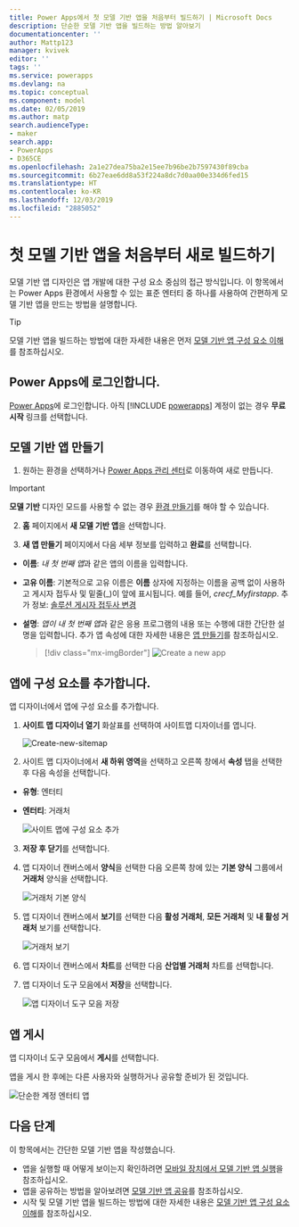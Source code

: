 ```yaml
---
title: Power Apps에서 첫 모델 기반 앱을 처음부터 빌드하기 | Microsoft Docs
description: 단순한 모델 기반 앱을 빌드하는 방법 알아보기
documentationcenter: ''
author: Mattp123
manager: kvivek
editor: ''
tags: ''
ms.service: powerapps
ms.devlang: na
ms.topic: conceptual
ms.component: model
ms.date: 02/05/2019
ms.author: matp
search.audienceType:
- maker
search.app:
- PowerApps
- D365CE
ms.openlocfilehash: 2a1e27dea75ba2e15ee7b96be2b7597430f89cba
ms.sourcegitcommit: 6b27eae6dd8a53f224a8dc7d0aa00e334d6fed15
ms.translationtype: HT
ms.contentlocale: ko-KR
ms.lasthandoff: 12/03/2019
ms.locfileid: "2885052"
---
```

# <a name="build-your-first-model-driven-app-from-scratch"></a>첫 모델 기반 앱을 처음부터 새로 빌드하기
모델 기반 앱 디자인은 앱 개발에 대한 구성 요소 중심의 접근 방식입니다. 이 항목에서는 Power Apps 환경에서 사용할 수 있는 표준 엔터티 중 하나를 사용하여 간편하게 모델 기반 앱을 만드는 방법을 설명합니다.

> [!TIP]
> 모델 기반 앱을 빌드하는 방법에 대한 자세한 내용은 먼저 [모델 기반 앱 구성 요소 이해](model-driven-app-components.md)를 참조하십시오. 

## <a name="sign-in-to-power-apps"></a>Power Apps에 로그인합니다.
[Power Apps](https://make.powerapps.com/)에 로그인합니다. 아직 [!INCLUDE [powerapps](../../includes/powerapps.md)] 계정이 없는 경우 **무료 시작** 링크를 선택합니다. 

## <a name="create-your-model-driven-app"></a>모델 기반 앱 만들기

1.  원하는 환경을 선택하거나 [Power Apps 관리 센터](https://admin.powerapps.com/)로 이동하여 새로 만듭니다.

  > [!IMPORTANT]
  > **모델 기반** 디자인 모드를 사용할 수 없는 경우 [환경 만들기](https://docs.microsoft.com/powerapps/administrator/create-environment)를 해야 할 수 있습니다.   

2. **홈** 페이지에서 **새 모델 기반 앱**을 선택합니다.
<!-- ![Start-from-blank_model](media/build-first-model-driven-app/start-from-blank-model-driven.png) -->

3.  **새 앱 만들기** 페이지에서 다음 세부 정보를 입력하고 **완료**를 선택합니다. 
  - **이름**: *내 첫 번째 앱*과 같은 앱의 이름을 입력합니다. 
  - **고유 이름**: 기본적으로 고유 이름은 **이름** 상자에 지정하는 이름을 공백 없이 사용하고 게시자 접두사 및 밑줄(_)이 앞에 표시됩니다. 예를 들어, *crecf_Myfirstapp*. 추가 정보: [솔루션 게시자 접두사 변경](../common-data-service/change-solution-publisher-prefix.md)
  - **설명**: *앱이 내 첫 번째 앱*과 같은 응용 프로그램의 내용 또는 수행에 대한 간단한 설명을 입력합니다.
추가 앱 속성에 대한 자세한 내용은 [앱 만들기](create-edit-app.md#create-an-app)를 참조하십시오.

    > [!div class="mx-imgBorder"] 
    > ![](media/create-new-app.png "Create a new app") 


## <a name="add-components-to-your-app"></a>앱에 구성 요소를 추가합니다.
앱 디자이너에서 앱에 구성 요소를 추가합니다.
1.  **사이트 맵 디자이너 열기** 화살표를 선택하여 사이트맵 디자이너를 엽니다. 

    ![Create-new-sitemap](media/build-first-model-driven-app/new-sitemap.png)

2.  사이트 맵 디자이너에서 **새 하위 영역**을 선택하고 오른쪽 창에서 **속성** 탭을 선택한 후 다음 속성을 선택합니다.
  - **유형**: 엔터티
  - **엔터티**: 거래처

    ![사이트 맵에 구성 요소 추가](media/build-first-model-driven-app/sitemap.png)

3.  **저장 후 닫기**를 선택합니다.
4.  앱 디자이너 캔버스에서 **양식**을 선택한 다음 오른쪽 창에 있는 **기본 양식** 그룹에서 **거래처** 양식을 선택합니다.

    ![거래처 기본 양식](media/build-first-model-driven-app/main-form.png)

5.  앱 디자이너 캔버스에서 **보기**를 선택한 다음 **활성 거래처**, **모든 거래처** 및 **내 활성 거래처** 보기를 선택합니다.

    ![거래처 보기](media/build-first-model-driven-app/views.png)

6. 앱 디자이너 캔버스에서 **차트**를 선택한 다음 **산업별 거래처** 차트를 선택합니다.
7. 앱 디자이너 도구 모음에서 **저장**을 선택합니다.

    ![앱 디자이너 도구 모음 저장](media/build-first-model-driven-app/app-designer-toolbar.png)
 
<!-- ##  Validate your app
This step checks for component dependencies that are required for the app to work, but haven't yet been added to the app. 

1. On the app designer canvas, select the component that indicates a dependency, such as the **Forms** component. Then, on the right-pane select the **Required** tab, expand **Entity Dependencies** and then select all required dependencies. 

    ![Add dependencies](media/build-first-model-driven-app/resolve-dependencies.png)

2. Select **Add Dependencies**.
3. On the app designer toolbar, select **Save**.  -->

## <a name="publish-your-app"></a>앱 게시
앱 디자이너 도구 모음에서 **게시**를 선택합니다.

앱을 게시 한 후에는 다른 사용자와 실행하거나 공유할 준비가 된 것입니다.

![단순한 계정 엔터티 앱](media/build-first-model-driven-app/accounts-quickstart-app.png)

## <a name="next-steps"></a>다음 단계
이 항목에서는 간단한 모델 기반 앱을 작성했습니다. 
- 앱을 실행할 때 어떻게 보이는지 확인하려면 [모바일 장치에서 모델 기반 앱 실행](../../user/run-app-client-model-driven.md)을 참조하십시오.
- 앱을 공유하는 방법을 알아보려면 [모델 기반 앱 공유](share-model-driven-app.md)를 참조하십시오.
- 시작 및 모델 기반 앱을 빌드하는 방법에 대한 자세한 내용은 [모델 기반 앱 구성 요소 이해](model-driven-app-components.md)를 참조하십시오.
